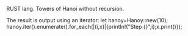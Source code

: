 RUST lang. 
Towers of Hanoi without recursion. 

The result is output using an iterator:
    let hanoy=Hanoy::new(10);    
    hanoy.iter().enumerate().for_each(|(i,x)|{println!("Step {}",i);x.print()});
